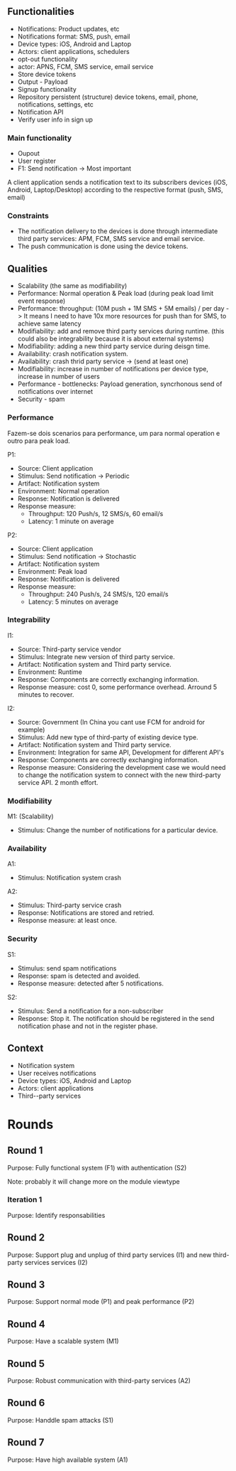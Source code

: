 ## Functionalities

- Notifications: Product updates, etc
- Notifications format: SMS, push, email 
- Device types: iOS, Android and Laptop
- Actors: client applications, schedulers
- opt-out functionality
- actor: APNS, FCM, SMS service, email service
- Store device tokens
- Output - Payload
- Signup functionality
- Repository persistent (structure) device tokens, email, phone, notifications, settings, etc
- Notification API
- Verify user info in sign up

### Main functionality

- Oupout
- User register
- F1: Send notification -> Most important

A client application sends a notification text to its subscribers devices (iOS, Android, Laptop/Desktop) according to the respective format (push, SMS, email)

### Constraints

- The notification delivery to the devices is done through intermediate third party services: APM, FCM, SMS service and email service.
- The push communication is done using the device tokens.

## Qualities

- Scalability (the same as modifiability)
- Performance: Normal operation & Peak load (during peak load limit event response)
- Performance: throughput: (10M push + 1M SMS + 5M emails) / per day -> It means I need to have 10x more resources for push than for SMS, to achieve same latency
- Modifiability: add and remove third party services during runtime. (this could also be integrability because it is about external systems)
- Modifiability: adding a new third party service during deisgn time.
- Availability: crash notification system.
- Availability: crash thrid party service -> (send at least one)
- Modifiability: increase in number of notifications per device type, increase in number of users
- Performance - bottlenecks: Payload generation, syncrhonous send of notifications over internet
- Security - spam

### Performance

Fazem-se dois scenarios para performance, um para normal operation e outro para peak load.

P1:
- Source: Client application
- Stimulus: Send notification -> Periodic
- Artifact: Notification system
- Environment: Normal operation
- Response: Notification is delivered
- Response measure: 
  - Throughput: 120 Push/s, 12 SMS/s, 60 email/s
  - Latency: 1 minute on average

P2:
- Source: Client application
- Stimulus: Send notification -> Stochastic
- Artifact: Notification system
- Environment: Peak load
- Response: Notification is delivered
- Response measure: 
  - Throughput: 240 Push/s, 24 SMS/s, 120 email/s
  - Latency: 5 minutes on average

### Integrability

I1:
- Source: Third-party service vendor
- Stimulus: Integrate new version of third party service.
- Artifact: Notification system and Third party service.
- Environment: Runtime
- Response: Components are correctly exchanging information.
- Response measure: cost 0, some performance overhead. Arround 5 minutes to recover.

I2:
- Source: Government (In China you cant use FCM for android for example)
- Stimulus: Add new type of third-party of existing device type.
- Artifact: Notification system and Third party service.
- Environment: Integration for same API, Development for different API's
- Response: Components are correctly exchanging information.
- Response measure: Considering the development case we would need to change the notification system to connect with the new third-party service API. 2 month effort.

### Modifiability

M1: (Scalability)
- Stimulus: Change the number of notifications for a particular device.

### Availability

A1:
- Stimulus: Notification system crash

A2:
- Stimulus: Third-party service crash
- Response: Notifications are stored and retried.
- Response measure: at least once.

### Security

S1:
- Stimulus: send spam notifications
- Response: spam is detected and avoided.
- Response measure: detected after 5 notifications.

S2:
- Stimulus: Send a notification for a non-subscriber
- Response: Stop it. The notification should be registered in the send notification phase and not in the register phase.

## Context

- Notification system
- User receives notifications
- Device types: iOS, Android and Laptop
- Actors: client applications
- Third--party services

# Rounds

## Round 1

Purpose: Fully functional system (F1) with authentication (S2)

Note: probably it will change more on the module viewtype

### Iteration 1

Purpose: Identify responsabilities

## Round 2

Purpose: Support plug and unplug of third party services (I1) and new third-party services services (I2)

## Round 3

Purpose: Support normal mode (P1) and peak performance (P2)

## Round 4

Purpose: Have a scalable system (M1)

## Round 5

Purpose: Robust communication with third-party services (A2)

## Round 6

Purpose: Handdle spam attacks (S1)

## Round 7

Purpose: Have high available system (A1)